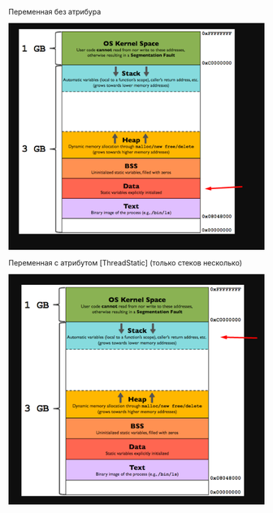 Переменная без атрибура

![](img/Статическая%20переменная%20в%20первом%20случае.png)

Переменная с атрибутом [ThreadStatic] (только стеков несколько)

![](img/Статическая%20переменная%20во%20втором%20случае.png)